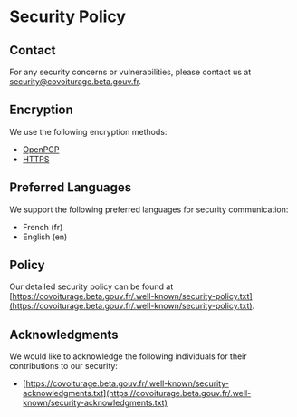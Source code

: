 # Security Policy

## Contact
For any security concerns or vulnerabilities, please contact us at [security@covoiturage.beta.gouv.fr](mailto:security@covoiturage.beta.gouv.fr).

## Encryption
We use the following encryption methods:
- [OpenPGP](https://keys.openpgp.org/vks/v1/by-fingerprint/48103904BA3365543B27BF28F92CCE0585A4AE8F)
- [HTTPS](https://covoiturage.beta.gouv.fr/.well-known/security.asc)

## Preferred Languages
We support the following preferred languages for security communication:
- French (fr)
- English (en)

## Policy
Our detailed security policy can be found at [https://covoiturage.beta.gouv.fr/.well-known/security-policy.txt](https://covoiturage.beta.gouv.fr/.well-known/security-policy.txt).

## Acknowledgments
We would like to acknowledge the following individuals for their contributions to our security:
- [https://covoiturage.beta.gouv.fr/.well-known/security-acknowledgments.txt](https://covoiturage.beta.gouv.fr/.well-known/security-acknowledgments.txt)

